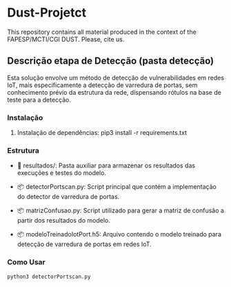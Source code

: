 # Dust-Projetct
This repository contains all material produced in the context of the FAPESP/MCTI/CGI DUST. Please, cite us.



## Descrição etapa de Detecção (pasta detecção)

Esta solução envolve um método de detecção de vulnerabilidades em redes IoT, mais especificamente a detecção de varredura de portas, sem conhecimento prévio da estrutura da rede, dispensando rótulos na base de teste para a detecção.

### Instalação

1. Instalação de dependências: pip3 install -r requirements.txt 

### Estrutura

- 📂 resultados/: Pasta auxiliar para armazenar os resultados das execuções e testes do modelo.

- 📦 detectorPortscan.py: Script principal que contém a implementação do detector de varredura de portas.

- 📦 matrizConfusao.py: Script utilizado para gerar a matriz de confusão a partir dos resultados do modelo.

- 📦 modeloTreinadoIotPort.h5: Arquivo contendo o modelo treinado para detecção de varredura de portas em redes IoT.

### Como Usar
	python3 detectorPortscan.py